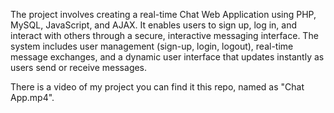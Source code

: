 The project involves creating a real-time Chat Web Application using PHP, 
MySQL, JavaScript, and AJAX. It enables users to sign up, log in, and interact 
with others through a secure, interactive messaging interface. The system 
includes user management (sign-up, login, logout), real-time message exchanges, 
and a dynamic user interface that updates instantly as users send or receive 
messages. 


There is a video of my project you can find it this repo, named as "Chat App.mp4".
